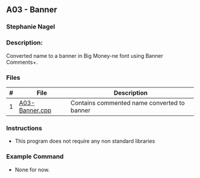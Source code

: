 ## A03 - Banner
### Stephanie Nagel
### Description:

Converted name to a banner in Big Money-ne font using Banner Comments+.

### Files

|   #   | File            | Description                                        |
| :---: | --------------- | -------------------------------------------------- |
|   1   | [A03-Banner.cpp](https://github.com/aelious/2143-OOP-Nagel/blob/main/Assignments/A03/A03-Banner.cpp)       | Contains commented name converted to banner   |

### Instructions

- This program does not require any non standard libraries

### Example Command

- None for now.
